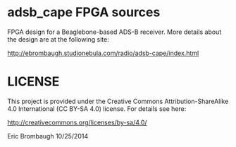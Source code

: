 adsb_cape FPGA sources
======================

FPGA design for a Beaglebone-based ADS-B receiver. More details
about the design are at the following site:

http://ebrombaugh.studionebula.com/radio/adsb-cape/index.html

LICENSE
=======

This project is provided under the Creative Commons Attribution-ShareAlike
4.0 International (CC BY-SA 4.0) license. For details see here:

http://creativecommons.org/licenses/by-sa/4.0/

Eric Brombaugh 10/25/2014

